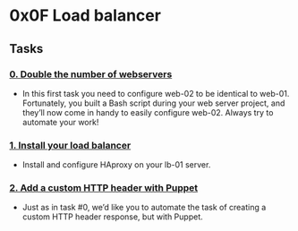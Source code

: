 # 0x0F Load balancer

## Tasks
### [0. Double the number of webservers](./0-custom_http_response-header)
* In this first task you need to configure web-02 to be identical to web-01.
Fortunately, you built a Bash script during your web server project, and they’ll
now come in handy to easily configure web-02. Always try to automate your work!

### [1. Install your load balancer](./1-install_load_balancer)
* Install and configure HAproxy on your lb-01 server.

### [2. Add a custom HTTP header with Puppet](./2-puppet_custom_http_response-header.pp)
* Just as in task #0, we’d like you to automate the task of creating a custom
HTTP header response, but with Puppet.
